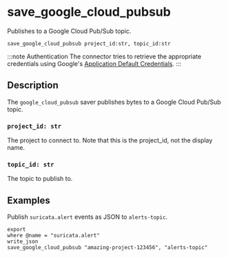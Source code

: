 # save_google_cloud_pubsub

Publishes to a Google Cloud Pub/Sub topic.

```tql
save_google_cloud_pubsub project_id:str, topic_id:str
```

:::note Authentication
The connector tries to retrieve the appropriate credentials using Google's
[Application Default Credentials](https://google.aip.dev/auth/4110).
:::

## Description

The `google_cloud_pubsub` saver publishes bytes to a Google Cloud Pub/Sub topic.

### `project_id: str`

The project to connect to. Note that this is the project_id, not the display name.

### `topic_id: str`

The topic to publish to.

## Examples

Publish `suricata.alert` events as JSON to `alerts-topic`.

```tql
export
where @name = "suricata.alert"
write_json
save_google_cloud_pubsub "amazing-project-123456", "alerts-topic"
```
